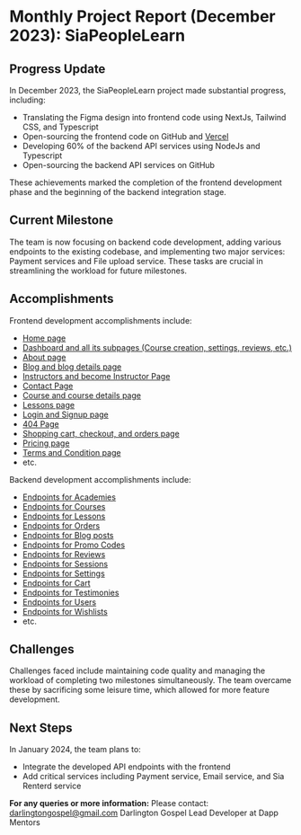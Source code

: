# Monthly Project Report (December 2023): SiaPeopleLearn

## Progress Update

In December 2023, the SiaPeopleLearn project made substantial progress, including:

- Translating the Figma design into frontend code using NextJs, Tailwind CSS, and Typescript
- Open-sourcing the frontend code on GitHub and [Vercel](https://sia-people-learn-frontend.vercel.app/)
- Developing 60% of the backend API services using NodeJs and Typescript
- Open-sourcing the backend API services on GitHub

These achievements marked the completion of the frontend development phase and the beginning of the backend integration stage.

## Current Milestone

The team is now focusing on backend code development, adding various endpoints to the existing codebase, and implementing two major services: Payment services and File upload service. These tasks are crucial in streamlining the workload for future milestones.

## Accomplishments

Frontend development accomplishments include:

- [Home page](https://github.com/Daltonic/sia_people_learn_frontend/blob/main/pages/index.tsx)
- [Dashboard and all its subpages (Course creation, settings, reviews, etc.)](https://github.com/Daltonic/sia_people_learn_frontend/tree/main/pages/(dashboard))
- [About page](https://github.com/Daltonic/sia_people_learn_frontend/blob/main/pages/about/index.tsx)
- [Blog and blog details page](https://github.com/Daltonic/sia_people_learn_frontend/blob/main/pages/blog/index.tsx) 
- [Instructors and become Instructor Page](https://github.com/Daltonic/sia_people_learn_frontend/blob/main/pages/instructor/index.tsx) 
- [Contact Page](https://github.com/Daltonic/sia_people_learn_frontend/blob/main/pages/contact/index.tsx)
- [Course and course details page](https://github.com/Daltonic/sia_people_learn_frontend/blob/main/pages/courses/index.tsx)
- [Lessons page](https://github.com/Daltonic/sia_people_learn_frontend/blob/main/pages/lessonSingle/index.tsx)
- [Login and Signup page](https://github.com/Daltonic/sia_people_learn_frontend/blob/main/pages/login/index.tsx)
- [404 Page](https://github.com/Daltonic/sia_people_learn_frontend/blob/main/pages/not-found/index.tsx)
- [Shopping cart, checkout, and orders page](https://github.com/Daltonic/sia_people_learn_frontend/blob/main/pages/shopcart/index.tsx)
- [Pricing page](https://github.com/Daltonic/sia_people_learn_frontend/blob/main/pages/pricing/index.tsx)
- [Terms and Condition page](https://github.com/Daltonic/sia_people_learn_frontend/blob/main/pages/terms/index.tsx)
- etc.

Backend development accomplishments include:

- [Endpoints for Academies](https://github.com/Daltonic/sia_people_learn_backend/blob/main/src/resources/academy/academy.controller.ts)
- [Endpoints for Courses](https://github.com/Daltonic/sia_people_learn_backend/blob/main/src/resources/course/course.controller.ts)
- [Endpoints for Lessons](https://github.com/Daltonic/sia_people_learn_backend/blob/main/src/resources/lesson/lesson.controller.ts)
- [Endpoints for Orders](https://github.com/Daltonic/sia_people_learn_backend/blob/main/src/resources/order/order.controller.ts)
- [Endpoints for Blog posts](https://github.com/Daltonic/sia_people_learn_backend/blob/main/src/resources/post/post.controller.ts)
- [Endpoints for Promo Codes](https://github.com/Daltonic/sia_people_learn_backend/blob/main/src/resources/promo/promo.controllers.ts)
- [Endpoints for Reviews](https://github.com/Daltonic/sia_people_learn_backend/blob/main/src/resources/review/review.controller.ts)
- [Endpoints for Sessions](https://github.com/Daltonic/sia_people_learn_backend/blob/main/src/resources/session/session.controller.ts)
- [Endpoints for Settings](https://github.com/Daltonic/sia_people_learn_backend/blob/main/src/resources/settings/settings.controller.ts)
- [Endpoints for Cart](https://github.com/Daltonic/sia_people_learn_backend/blob/main/src/resources/subscription/subscription.controller.ts)
- [Endpoints for Testimonies](https://github.com/Daltonic/sia_people_learn_backend/blob/main/src/resources/testimony/testimony.controller.ts)
- [Endpoints for Users](https://github.com/Daltonic/sia_people_learn_backend/blob/main/src/resources/user/user.controller.ts)
- [Endpoints for Wishlists](https://github.com/Daltonic/sia_people_learn_backend/blob/main/src/resources/wishlist/wishlist.controller.ts)
- etc.

## Challenges

Challenges faced include maintaining code quality and managing the workload of completing two milestones simultaneously. The team overcame these by sacrificing some leisure time, which allowed for more feature development.

## Next Steps

In January 2024, the team plans to:

- Integrate the developed API endpoints with the frontend
- Add critical services including Payment service, Email service, and Sia Renterd service

**For any queries or more information:**
Please contact: darlingtongospel@gmail.com
Darlington Gospel
Lead Developer at Dapp Mentors